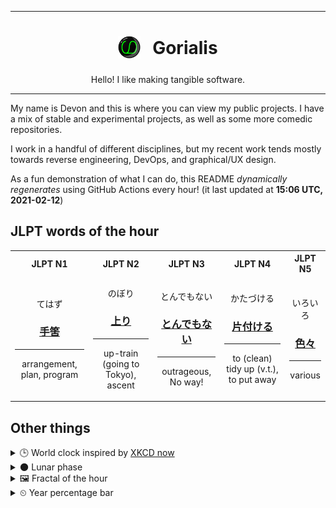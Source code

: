 ***

<h1 align="center">
<sub>
    <img src="readme/resources/avatar.png" height="36">
</sub>
&nbsp;
Gorialis
</h1>
<p align="center">
Hello! I like making tangible software.
</p>

***

My name is Devon and this is where you can view my public projects. I have a mix of stable and experimental projects, as well as some more comedic repositories.

I work in a handful of different disciplines, but my recent work tends mostly towards reverse engineering, DevOps, and graphical/UX design.

As a fun demonstration of what I can do, this README *dynamically regenerates* using GitHub Actions every hour! (it last updated at **15:06 UTC, 2021-02-12**)

<h2>JLPT words of the hour</h2>
<table>
    <tr>
        <th>JLPT N1</th>
        <th>JLPT N2</th>
        <th>JLPT N3</th>
        <th>JLPT N4</th>
        <th>JLPT N5</th>
    </tr>
    <tr>
        <td>
            <p align="center">てはず</p>
            <h3 align="center"><b><a href="https://jisho.org/search/%E6%89%8B%E7%AD%88">手筈</a></b></h3>
            <hr>
            <p align="center">arrangement,<wbr> plan,<wbr> program</p>
        </td>
        <td>
            <p align="center">のぼり</p>
            <h3 align="center"><b><a href="https://jisho.org/search/%E4%B8%8A%E3%82%8A">上り</a></b></h3>
            <hr>
            <p align="center">up-train (going to Tokyo),<wbr> ascent</p>
        </td>
        <td>
            <p align="center">とんでもない</p>
            <h3 align="center"><b><a href="https://jisho.org/search/%E3%81%A8%E3%82%93%E3%81%A7%E3%82%82%E3%81%AA%E3%81%84">とんでもない</a></b></h3>
            <hr>
            <p align="center">outrageous,<wbr> No way!</p>
        </td>
        <td>
            <p align="center">かたづける</p>
            <h3 align="center"><b><a href="https://jisho.org/search/%E7%89%87%E4%BB%98%E3%81%91%E3%82%8B">片付ける</a></b></h3>
            <hr>
            <p align="center">to (clean) tidy up (v.t.),<wbr> to put away</p>
        </td>
        <td>
            <p align="center">いろいろ</p>
            <h3 align="center"><b><a href="https://jisho.org/search/%E8%89%B2%E3%80%85">色々</a></b></h3>
            <hr>
            <p align="center">various</p>
        </td>
    </tr>
</table>

<h2>Other things</h2>
<details>
<summary>🕒  World clock inspired by <a href="https://xkcd.com/now">XKCD now</a></summary>

> <img src="generated/now.png" width="512">

</details>
<details>
<summary>🌑 Lunar phase</summary>

The moon is approximately 5.05% through its phase (New Moon).

</details>
<details>
<summary>&#x1f5bc; Fractal of the hour</summary>

> <img src="generated/fractal.png" width="512">

</details>
<details>
<summary>&#x23f2; Year percentage bar</summary>
<pre><code>2021 [██▁▁▁▁▁▁▁▁▁▁▁▁▁▁▁▁▁▁] 11.68%</code></pre>
</details>

